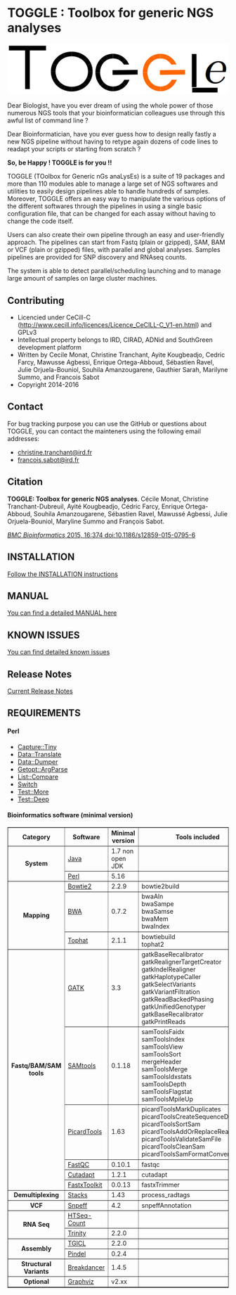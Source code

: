 TOGGLE : Toolbox for generic NGS analyses
===========

![TOGGLE Logo](docs/images/toggleLogo.png)

Dear Biologist, have you ever dream of using the whole power of those numerous NGS tools that your bioinformatician colleagues use through this awful list of command line ?

Dear Bioinformatician, have you ever guess how to design really fastly a new NGS pipeline without having to retype again dozens of code lines to readapt your scripts or starting from scratch ?

**So, be Happy ! TOGGLE is for you !!**

TOGGLE (TOolbox for Generic nGs anaLysEs) is a suite of 19 packages and more than 110 modules able to manage a large set of NGS softwares
and utilities to easily design pipelines able to handle hundreds of samples. Moreover, TOGGLE offers an easy way to manipulate the various
options of the different softwares through the pipelines in using a single basic configuration file, that can be changed for each assay without
having to change the code itself.

Users can also create their own pipeline through an easy and user-friendly approach. The pipelines can start from Fastq (plain or gzipped), SAM, BAM or VCF (plain or gzipped) files, with parallel and global analyses. Samples pipelines are provided for SNP discovery and RNAseq counts.

The system is able to detect parallel/scheduling launching and to manage large amount of samples on large cluster machines.


##  Contributing

* Licencied under CeCill-C (http://www.cecill.info/licences/Licence_CeCILL-C_V1-en.html) and GPLv3
* Intellectual property belongs to IRD, CIRAD, ADNid and SouthGreen development platform
* Written by Cecile Monat, Christine Tranchant, Ayite Kougbeadjo, Cedric Farcy, Mawusse Agbessi, Enrique Ortega-Abboud, Sébastien Ravel, Julie Orjuela-Bouniol, Souhila Amanzougarene, Gauthier Sarah, Marilyne Summo, and Francois Sabot
* Copyright 2014-2016

## Contact

For bug tracking purpose you can use the GitHub or questions about TOGGLE, you can contact the mainteners using the following email addresses:

* christine.tranchant@ird.fr
* francois.sabot@ird.fr

##  Citation
**TOGGLE: Toolbox for generic NGS analyses**. Cécile Monat, Christine Tranchant-Dubreuil, Ayité Kougbeadjo, Cédric Farcy, Enrique
Ortega-Abboud, Souhila Amanzougarene, Sébastien Ravel, Mawussé Agbessi, Julie Orjuela-Bouniol, Maryline Summo and François Sabot.

[*BMC Bioinformatics* 2015, 16:374  doi:10.1186/s12859-015-0795-6][paperLink]

##  INSTALLATION

[Follow the INSTALLATION instructions][installLink]

## MANUAL

[You can find a detailed MANUAL here][manualLink]

## KNOWN ISSUES

[You can find detailed known issues][knownIssues]

## Release Notes

[Current Release Notes][releaseLink]

## REQUIREMENTS

#### Perl

* [Capture::Tiny](http://search.cpan.org/~dagolden/Capture-Tiny-0.30/lib/Capture/Tiny.pm)
* [Data::Translate](http://search.cpan.org/~davieira/Data_Translate-0.3/Translate.pm)
* [Data::Dumper](http://search.cpan.org/~smueller/Data-Dumper-2.154/Dumper.pm)
* [Getopt::ArgParse](http://search.cpan.org/~mytram/Getopt-ArgParse-1.0.2/lib/Getopt/ArgParse.pm)
* [List::Compare](http://search.cpan.org/~jkeenan/List-Compare-0.53/lib/List/Compare.pm)
* [Switch](https://metacpan.org/pod/Switch)
* [Test::More](http://search.cpan.org/~exodist/Test-Simple-1.001014/lib/Test/More.pm)
* [Test::Deep](http://search.cpan.org/~rjbs/Test-Deep-0.119/lib/Test/Deep.pm)

#### Bioinformatics software (minimal version)

<table border="1" cellpadding="5" cellspacing="1" >
<thead>
<tr>
	<th> Category        </th>
	<th> Software        </th>
	<th> Minimal version </th>
	<th> Tools included  </th>
</tr>
</thead>
<tbody>
<tr>
	<td align="center" rowspan="2" color="#B9F0FB"> <b>System<b>   </td>
	<td> <a href="https://www.java.com">Java</a></td>
	<td> 1.7 non open JDK </td>
	<td></td>
</tr>
<tr>
	<td> <a href="https://www.perl.org/">Perl</a></td>
	<td> 5.16 </td>
	<td>  </td>
</tr>
<tr>
	<td align="center" rowspan="3"> <b> Mapping <b> </td>
	<td> <a href="http://bowtie-bio.sourceforge.net/bowtie2/index.shtml">Bowtie2</a></td>
	<td> 2.2.9 </td>
	<td> bowtie2build </td>
</tr>
<tr>
	<td> <a href="http://bio-bwa.sourceforge.net/">BWA</a></td>
	<td> 0.7.2 </td>
	<td> bwaAln </br> bwaSampe </br> bwaSamse </br> bwaMem </br> bwaIndex</td>
</tr>
	<td> <a href="https://ccb.jhu.edu/software/tophat/index.shtml">Tophat</a></td>
	<td> 2.1.1 </td>
	<td> bowtiebuild </br> tophat2 </td>
</tr>
</tr>
	<td align="center" rowspan="6"> <b> Fastq/BAM/SAM </br> tools <b> </td>
	<td> <a href="https://www.broadinstitute.org/gatk/">GATK</a></td>
	<td> 3.3 </td>
	<td> gatkBaseRecalibrator </br> gatkRealignerTargetCreator </br> gatkIndelRealigner </br> gatkHaplotypeCaller </br> gatkSelectVariants </br> gatkVariantFiltration </br> gatkReadBackedPhasing </br> gatkUnifiedGenotyper </br> gatkBaseRecalibrator </br> gatkPrintReads
 </td>
</tr>
</tr>
	<td> <a href="http://samtools.sourceforge.net/">SAMtools</a></td>
	<td> 0.1.18 </td>
	<td> samToolsFaidx </br> samToolsIndex </br> samToolsView </br> samToolsSort </br> mergeHeader </br> samToolsMerge </br> samToolsIdxstats </br> samToolsDepth </br> samToolsFlagstat </br> samToolsMpileUp
</td>
</tr>
</tr>
	<td> <a href="http://broadinstitute.github.io/picard/">PicardTools</a></td>
	<td> 1.63 </td>
	<td> picardToolsMarkDuplicates </br> picardToolsCreateSequenceDictionary </br> picardToolsSortSam </br> picardToolsAddOrReplaceReadGroup </br> picardToolsValidateSamFile </br> picardToolsCleanSam </br> picardToolsSamFormatConverter
 </td>
</tr>
</tr>
	<td> <a href="http://www.bioinformatics.babraham.ac.uk/projects/fastqc/">FastQC</a></td>
	<td> 0.10.1 </td>
	<td> fastqc </td>
</tr>
</tr>
	<td> <a href="https://pypi.python.org/pypi/cutadapt">Cutadapt</a></td>
	<td> 1.2.1 </td>
	<td> cutadapt </td>
</tr>
</tr>
	<td> <a href="http://hannonlab.cshl.edu/fastx_toolkit/">FastxToolkit</a></td>
	<td> 0.0.13 </td>
	<td> fastxTrimmer </td>
</tr>
</tr>
	<td align="center"> <b> Demultiplexing <b> </td>
	<td> <a href="http://catchenlab.life.illinois.edu/stacks/">Stacks</a></td>
	<td> 1.43 </td>
	<td> process_radtags </td>
</tr>
</tr>
	<td align="center" > <b> VCF <b> </td>
	<td> <a href="http://snpeff.sourceforge.net/">Snpeff</a></td>
	<td> 4.2 </td>
	<td> snpeffAnnotation </td>
</tr>
</tr>
	<td align="center" rowspan="2"> <b> RNA Seq <b> </td>
	<td> <a href="http://www-huber.embl.de/HTSeq/doc/count.html">HTSeq-Count</a></td>
	<td>  </td>
	<td>  </td>
</tr>
</tr>
	<td> <a href="https://github.com/trinityrnaseq/trinityrnaseq/wiki">Trinity</a></td>
	<td> 2.2.0 </td>
	<td>  </td>
</tr>
</tr>
	<td align="center" rowspan="2"> <b> Assembly <b> </td>
	<td> <a href="https://sourceforge.net/projects/tgicl/files/">TGICL</a></td>
	<td> 2.2.0 </td>
	<td>  </td>
</tr>
</tr>
	<td> <a href="http://gmt.genome.wustl.edu/packages/pindel/">Pindel</a></td>
	<td> 0.2.4 </td>
	<td>  </td>
</tr>
</tr>
	<td align="center" rowspan="1"> <b> Structural Variants <b> </td>
	<td> <a href="http://breakdancer.sourceforge.net/">Breakdancer</a></td>
	<td> 1.4.5 </td>
	<td>  </td>
</tr>
</tr>
	<td align="center" rowspan="1"> <b> Optional <b> </td>
	<td> <a href="http://www.graphviz.org/">Graphviz</a></td>
	<td> v2.xx </td>
	<td>  </td>
</tr>
</tbody>
</table>



[paperLink]:http://www.biomedcentral.com/1471-2105/16/374
[installLink]:https://github.com/SouthGreenPlatform/TOGGLE/blob/master/docs/INSTALL.md
[manualLink]:https://github.com/SouthGreenPlatform/TOGGLE/blob/master/docs/MANUAL.md
[knownIssues]:https://github.com/SouthGreenPlatform/TOGGLE-DEV/blob/master/docs/KnownIssues.md
[releaseLink]:https://github.com/SouthGreenPlatform/TOGGLE/blob/master/docs/ReleaseNotes.md
